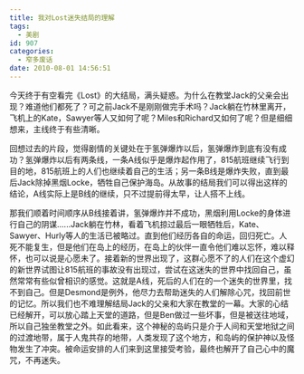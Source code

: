```yaml
---
title: 我对Lost迷失结局的理解
tags:
  - 美剧
id: 907
categories:
  - 窄多废话
date: 2010-08-01 14:56:51
---
```


今天终于有空看完《Lost》的大结局，满头疑惑。为什么在教堂Jack的父亲会出现？难道他们都死了？可之前Jack不是刚刚做完手术吗？Jack躺在竹林里离开，飞机上的Kate，Sawyer等人又如何了呢？Miles和Richard又如何了呢？但是细细想来，主线终于有些清晰。

回想过去的片段，觉得剧情的关键处在于氢弹爆炸以后，氢弹爆炸到底有没有成功？氢弹爆炸以后有两条线，一条A线似乎是爆炸起作用了，815航班继续飞行到目的地，815航班上的人们也继续着自己的生活；另一条B线是爆炸失败，直到最后Jack除掉黑烟Locke，牺牲自己保护海岛。从故事的结局我们可以得出这样的结论，A线实际上是B线的继续，只不过提前得太早，让人搭不上线。

那我们顺着时间顺序从B线接着讲，氢弹爆炸并不成功，黑烟利用Locke的身体进行自己的阴谋......Jack躺在竹林，看着飞机掠过最后一眼牺牲后，Kate、Sawyer、Hurly等人的生活已被略过。直到他们经历各自的命运，回归死亡。人死不能复生，但是他们在岛上的经历，在岛上的伙伴一直令他们难以忘怀，难以释怀，也可以说是心愿未了。接着新的世界出现了，这群心愿不了的人们在这个虚幻的新世界试图让815航班的事故没有出现过，尝试在这迷失的世界中找回自己，虽然常常有些似曾相识的感觉。这就是A线，死后的人们在的一个迷失的世界里，找不到自己。但是Desmond是例外，他尽力去帮助迷失的人们解除心咒，找回前世的记忆。所以我们也不难理解结局Jack的父亲和大家在教堂的一幕。大家的心结已经解开，可以放心踏上天堂的道路，但是Ben做过一些坏事，但是被送往地域，所以自己独坐教堂之外。如此看来，这个神秘的岛屿只是介于人间和天堂地狱之间的过渡地带，属于人鬼共存的地带，人类发现了这个地方，和岛屿的保护神以及怪物发生了冲突。被命运安排的人们来到这里接受考验，最终也解开了自己心中的魔咒，不再迷失。